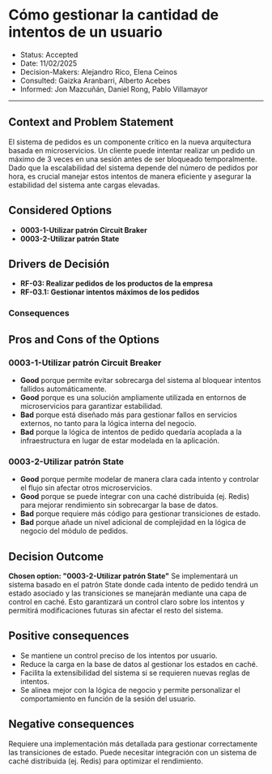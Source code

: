 # Cómo gestionar la cantidad de intentos de un usuario
* Status: Accepted
* Date: 11/02/2025
* Decision-Makers: Alejandro Rico, Elena Ceinos
* Consulted: Gaizka Aranbarri, Alberto Acebes
* Informed: Jon Mazcuñán, Daniel Rong, Pablo Villamayor
---

## Context and Problem Statement

El sistema de pedidos es un componente crítico en la nueva arquitectura basada en microservicios. Un cliente puede intentar realizar un pedido un máximo de 3 veces en una sesión antes de ser bloqueado temporalmente. Dado que la escalabilidad del sistema depende del número de pedidos por hora, es crucial manejar estos intentos de manera eficiente y asegurar la estabilidad del sistema ante cargas elevadas.

## Considered Options

* **0003-1-Utilizar patrón Circuit Braker**
* **0003-2-Utilizar patrón State**

## Drivers de Decisión

* **RF-03: Realizar pedidos de los productos de la empresa**
* **RF-03.1: Gestionar intentos máximos de los pedidos**

### Consequences

## Pros and Cons of the Options

### 0003-1-Utilizar patrón Circuit Breaker

* **Good** porque permite evitar sobrecarga del sistema al bloquear intentos fallidos automáticamente.
* **Good** porque es una solución ampliamente utilizada en entornos de microservicios para garantizar estabilidad.
* **Bad** porque está diseñado más para gestionar fallos en servicios externos, no tanto para la lógica interna del negocio.
* **Bad** porque la lógica de intentos de pedido quedaría acoplada a la infraestructura en lugar de estar modelada en la aplicación.

### 0003-2-Utilizar patrón State
* **Good** porque permite modelar de manera clara cada intento y controlar el flujo sin afectar otros microservicios.
* **Good** porque se puede integrar con una caché distribuida (ej. Redis) para mejorar rendimiento sin sobrecargar la base de datos.
* **Bad** porque requiere más código para gestionar transiciones de estado.
* **Bad** porque añade un nivel adicional de complejidad en la lógica de negocio del módulo de pedidos.

## Decision Outcome
**Chosen option: "0003-2-Utilizar patrón State"**
Se implementará un sistema basado en el patrón State donde cada intento de pedido tendrá un estado asociado y las transiciones se manejarán mediante una capa de control en caché. Esto garantizará un control claro sobre los intentos y permitirá modificaciones futuras sin afectar el resto del sistema.

## Positive consequences
* Se mantiene un control preciso de los intentos por usuario.
* Reduce la carga en la base de datos al gestionar los estados en caché.
* Facilita la extensibilidad del sistema si se requieren nuevas reglas de intentos.
* Se alinea mejor con la lógica de negocio y permite personalizar el comportamiento en función de la sesión del usuario.

## Negative consequences

Requiere una implementación más detallada para gestionar correctamente las transiciones de estado.
Puede necesitar integración con un sistema de caché distribuida (ej. Redis) para optimizar el rendimiento.

